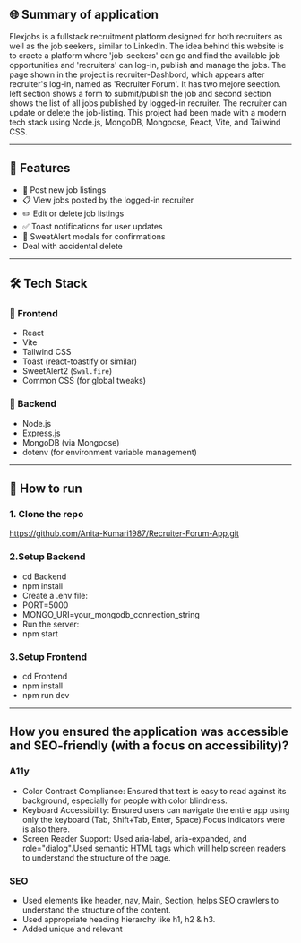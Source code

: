 ## 🌐 Summary of application

Flexjobs is a fullstack recruitment platform designed for both recruiters as well as the job seekers, similar to LinkedIn. The idea behind this website is to craete a platform where 'job-seekers' can go and find the available job opportunities and 'recruiters' can log-in, publish and manage the jobs. The page shown in the project is recruiter-Dashbord, which appears after recruiter's log-in, named as 'Recruiter Forum'. It has two mejore seection. left section shows a form to submit/publish the job and second section shows the list of all jobs published by logged-in recruiter. The recruiter can update or delete the job-listing. This project had been made with a modern tech stack using Node.js, MongoDB, Mongoose, React, Vite, and Tailwind CSS.

---

## 🚀 Features

- 📝 Post new job listings
- 📋 View jobs posted by the logged-in recruiter
- ✏️ Edit or delete job listings
- ✅ Toast notifications for user updates
- 🧠 SweetAlert modals for confirmations
- Deal with accidental delete

---

## 🛠️ Tech Stack

### 🔹 Frontend

- React
- Vite
- Tailwind CSS
- Toast (react-toastify or similar)
- SweetAlert2 (`Swal.fire`)
- Common CSS (for global tweaks)

### 🔹 Backend

- Node.js
- Express.js
- MongoDB (via Mongoose)
- dotenv (for environment variable management)

---

## 🔧 How to run

### 1. Clone the repo

https://github.com/Anita-Kumari1987/Recruiter-Forum-App.git

### 2.Setup Backend

- cd Backend
- npm install
- Create a .env file:
- PORT=5000
- MONGO_URI=your_mongodb_connection_string
- Run the server:
- npm start

### 3.Setup Frontend

- cd Frontend
- npm install
- npm run dev

---

## How you ensured the application was accessible and SEO-friendly (with a focus on accessibility)?

### A11y

- Color Contrast Compliance: Ensured that text is easy to read against its background, especially for people with color blindness.
- Keyboard Accessibility: Ensured users can navigate the entire app using only the keyboard (Tab, Shift+Tab, Enter, Space).Focus indicators were is also there.
- Screen Reader Support: Used aria-label, aria-expanded, and role="dialog".Used semantic HTML tags which will help screen readers to understand the structure of the page.

### SEO

- Used elements like header, nav, Main, Section, helps SEO crawlers to understand the structure of the content.
- Used appropriate heading hierarchy like h1, h2 & h3.
- Added unique and relevant <title> and <meta name="description" />
- Used clean, descriptive URLs.

---

## what type of tracking you have implemented, why and how it takes into consideration your users privacy.

### Tracking

I have used Google Analytics 4 (GA4) to track:

- Page views
- User engagement (like time on site and interactions)
- Traffic sources (where users are coming from)

### Privacy Considerations

- No personally identifiable information (PII) is collected.
- Google Analytics 4 anonymizes IP addresses by default.
- The script loads asynchronously, minimizing performance impact.
- We do not use tracking for remarketing or personalized advertising.
- Tracking is used solely for aggregate analytics to improve usability.

---

## 2 common threats and vulnerabilities that your project might be vulnerable too. Going into detail over one of them, explaining how you have mitigated yourself against it.

### threats and vulnerabilities

1. No Input Validation or Sanitization : Website is trusting anything that users type into form without checking if it’s safe or even makes sense.
2. Accidental deletion: It is a serious threat to the integrity and availability of the data. If the delete button is exposed to anyone who is not authorised to use, then anyone can delete anything — even if it's accidental, it's still a serious issue.

### Mitigation

🛡️ Soft Delete to Prevent Accidental Deletion
To safeguard against accidental or unauthorized deletion, the application implements a soft delete mechanism rather than permanently removing job listings from the database.
Instead of deleting the data, the following logic is used in the backend:

<img width="768" alt="Screenshot 2025-04-17 at 18 48 27" src="https://github.com/user-attachments/assets/4849e568-0864-4771-a8c3-1e0e038e055d" />

✅ How It Works:

- When the "Delete" button is clicked, the job listing’s status is updated to "deleted" instead of being removed from MongoDB.
- This ensures that the data is retained in the database, providing an opportunity to restore it later if needed.
- All job listing queries are filtered to exclude entries where status is "deleted", so deleted listings are hidden from the frontend.

🔒 Why This is Secure:

- Prevents permanent loss of job data due to misclicks or accidental actions.
- Allows restoration of deleted entries (if needed in the future).

---

## 📌 Future Improvements

- Candidate portal & resume uploads
- Recruiter's log-in page
- Job filtering & search
- Admin dashboard
- Authentication
- Email notifications

## 🧑‍💻 Author

Anita Kumari
@Anita-Kumari1987
